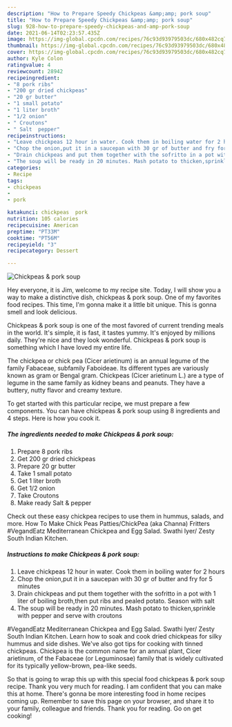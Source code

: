 ```yaml
---
description: "How to Prepare Speedy Chickpeas &amp;amp; pork soup"
title: "How to Prepare Speedy Chickpeas &amp;amp; pork soup"
slug: 928-how-to-prepare-speedy-chickpeas-and-amp-pork-soup
date: 2021-06-14T02:23:57.435Z
image: https://img-global.cpcdn.com/recipes/76c93d93979503dc/680x482cq70/chickpeas-pork-soup-recipe-main-photo.jpg
thumbnail: https://img-global.cpcdn.com/recipes/76c93d93979503dc/680x482cq70/chickpeas-pork-soup-recipe-main-photo.jpg
cover: https://img-global.cpcdn.com/recipes/76c93d93979503dc/680x482cq70/chickpeas-pork-soup-recipe-main-photo.jpg
author: Kyle Colon
ratingvalue: 4
reviewcount: 28942
recipeingredient:
- "8 pork ribs"
- "200 gr dried chickpeas"
- "20 gr butter"
- "1 small potato"
- "1 liter broth"
- "1/2 onion"
- " Croutons"
- " Salt  pepper"
recipeinstructions:
- "Leave chickpeas 12 hour in water. Cook them in boiling water for 2 hours"
- "Chop the onion,put it in a saucepan with 30 gr of butter and fry for 5 minutes"
- "Drain chickpeas and put them together with the sofritto in a pot with 1 liter of boiling broth,then put ribs and pealed potato. Season with salt"
- "The soup will be ready in 20 minutes. Mash potato to thicken,sprinkle with pepper and serve with croutons"
categories:
- Recipe
tags:
- chickpeas
- 
- pork

katakunci: chickpeas  pork 
nutrition: 105 calories
recipecuisine: American
preptime: "PT33M"
cooktime: "PT56M"
recipeyield: "3"
recipecategory: Dessert

---
```



![Chickpeas &amp; pork soup](https://img-global.cpcdn.com/recipes/76c93d93979503dc/680x482cq70/chickpeas-pork-soup-recipe-main-photo.jpg)

Hey everyone, it is Jim, welcome to my recipe site. Today, I will show you a way to make a distinctive dish, chickpeas &amp; pork soup. One of my favorites food recipes. This time, I'm gonna make it a little bit unique. This is gonna smell and look delicious.

Chickpeas &amp; pork soup is one of the most favored of current trending meals in the world. It's simple, it is fast, it tastes yummy. It's enjoyed by millions daily. They're nice and they look wonderful. Chickpeas &amp; pork soup is something which I have loved my entire life.

The chickpea or chick pea (Cicer arietinum) is an annual legume of the family Fabaceae, subfamily Faboideae. Its different types are variously known as gram or Bengal gram. Chickpeas (Cicer arietinum L.) are a type of legume in the same family as kidney beans and peanuts. They have a buttery, nutty flavor and creamy texture.


To get started with this particular recipe, we must prepare a few components. You can have chickpeas &amp; pork soup using 8 ingredients and 4 steps. Here is how you cook it.

<!--inarticleads1-->

##### The ingredients needed to make Chickpeas &amp; pork soup:

1. Prepare 8 pork ribs
1. Get 200 gr dried chickpeas
1. Prepare 20 gr butter
1. Take 1 small potato
1. Get 1 liter broth
1. Get 1/2 onion
1. Take  Croutons
1. Make ready  Salt &amp; pepper


Check out these easy chickpea recipes to use them in hummus, salads, and more. How To Make Chick Peas Patties/ChickPea (aka Channa) Fritters #VegandEatz Mediterranean Chickpea and Egg Salad. Swathi Iyer/ Zesty South Indian Kitchen. 

<!--inarticleads2-->

##### Instructions to make Chickpeas &amp; pork soup:

1. Leave chickpeas 12 hour in water. Cook them in boiling water for 2 hours
1. Chop the onion,put it in a saucepan with 30 gr of butter and fry for 5 minutes
1. Drain chickpeas and put them together with the sofritto in a pot with 1 liter of boiling broth,then put ribs and pealed potato. Season with salt
1. The soup will be ready in 20 minutes. Mash potato to thicken,sprinkle with pepper and serve with croutons


#VegandEatz Mediterranean Chickpea and Egg Salad. Swathi Iyer/ Zesty South Indian Kitchen. Learn how to soak and cook dried chickpeas for silky hummus and side dishes. We&#39;ve also got tips for cooking with tinned chickpeas. Chickpea is the common name for an annual plant, Cicer arietinum, of the Fabaceae (or Leguminosae) family that is widely cultivated for its typically yellow-brown, pea-like seeds. 

So that is going to wrap this up with this special food chickpeas &amp; pork soup recipe. Thank you very much for reading. I am confident that you can make this at home. There's gonna be more interesting food in home recipes coming up. Remember to save this page on your browser, and share it to your family, colleague and friends. Thank you for reading. Go on get cooking!
